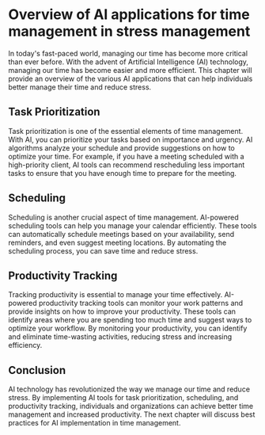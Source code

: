 Overview of AI applications for time management in stress management
======================================================================================================================

In today's fast-paced world, managing our time has become more critical than ever before. With the advent of Artificial Intelligence (AI) technology, managing our time has become easier and more efficient. This chapter will provide an overview of the various AI applications that can help individuals better manage their time and reduce stress.

Task Prioritization
-------------------

Task prioritization is one of the essential elements of time management. With AI, you can prioritize your tasks based on importance and urgency. AI algorithms analyze your schedule and provide suggestions on how to optimize your time. For example, if you have a meeting scheduled with a high-priority client, AI tools can recommend rescheduling less important tasks to ensure that you have enough time to prepare for the meeting.

Scheduling
----------

Scheduling is another crucial aspect of time management. AI-powered scheduling tools can help you manage your calendar efficiently. These tools can automatically schedule meetings based on your availability, send reminders, and even suggest meeting locations. By automating the scheduling process, you can save time and reduce stress.

Productivity Tracking
---------------------

Tracking productivity is essential to manage your time effectively. AI-powered productivity tracking tools can monitor your work patterns and provide insights on how to improve your productivity. These tools can identify areas where you are spending too much time and suggest ways to optimize your workflow. By monitoring your productivity, you can identify and eliminate time-wasting activities, reducing stress and increasing efficiency.

Conclusion
----------

AI technology has revolutionized the way we manage our time and reduce stress. By implementing AI tools for task prioritization, scheduling, and productivity tracking, individuals and organizations can achieve better time management and increased productivity. The next chapter will discuss best practices for AI implementation in time management.


